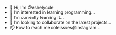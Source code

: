 - 👋 Hi, I’m @Ashelycole
- 👀 I’m interested in learning programming...
- 🌱 I’m currently learning it...
- 💞️ I’m looking to collaborate on the latest projects...
- 📫 How to reach me coleissues@instagram...

<!---
Ashelycole/Ashelycole is a ✨ special ✨ repository because its `README.md` (this file) appears on your GitHub profile.
You can click the Preview link to take a look at your changes.
--->
